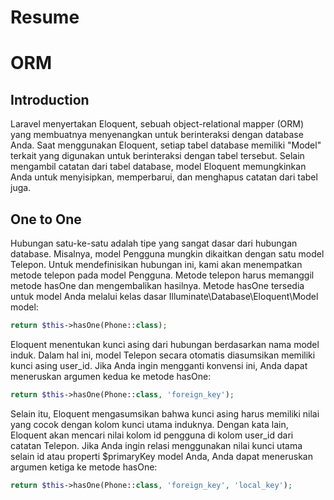 # Resume

# ORM

## Introduction

Laravel menyertakan Eloquent, sebuah object-relational mapper (ORM) yang membuatnya menyenangkan untuk berinteraksi dengan database Anda. Saat menggunakan Eloquent, setiap tabel database memiliki "Model" terkait yang digunakan untuk berinteraksi dengan tabel tersebut. Selain mengambil catatan dari tabel database, model Eloquent memungkinkan Anda untuk menyisipkan, memperbarui, dan menghapus catatan dari tabel juga.

## One to One

Hubungan satu-ke-satu adalah tipe yang sangat dasar dari hubungan database. Misalnya, model Pengguna mungkin dikaitkan dengan satu model Telepon. Untuk mendefinisikan hubungan ini, kami akan menempatkan metode telepon pada model Pengguna. Metode telepon harus memanggil metode hasOne dan mengembalikan hasilnya. Metode hasOne tersedia untuk model Anda melalui kelas dasar Illuminate\Database\Eloquent\Model model:

```php
return $this->hasOne(Phone::class);
```

Eloquent menentukan kunci asing dari hubungan berdasarkan nama model induk. Dalam hal ini, model Telepon secara otomatis diasumsikan memiliki kunci asing user_id. Jika Anda ingin mengganti konvensi ini, Anda dapat meneruskan argumen kedua ke metode hasOne:

```php
return $this->hasOne(Phone::class, 'foreign_key');
```

Selain itu, Eloquent mengasumsikan bahwa kunci asing harus memiliki nilai yang cocok dengan kolom kunci utama induknya. Dengan kata lain, Eloquent akan mencari nilai kolom id pengguna di kolom user_id dari catatan Telepon. Jika Anda ingin relasi menggunakan nilai kunci utama selain id atau properti $primaryKey model Anda, Anda dapat meneruskan argumen ketiga ke metode hasOne:

```php
return $this->hasOne(Phone::class, 'foreign_key', 'local_key');
```
